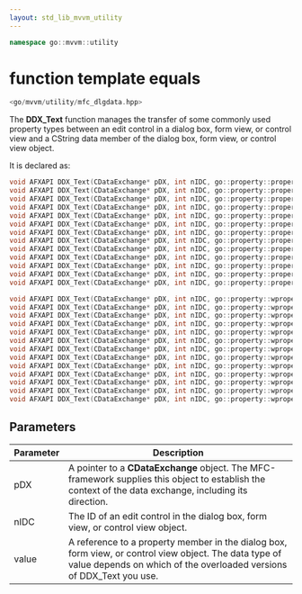 ```yaml
---
layout: std_lib_mvvm_utility
---
```


```c++
namespace go::mvvm::utility
```

# function template equals

```c++
<go/mvvm/utility/mfc_dlgdata.hpp>
```

The **DDX_Text** function manages the transfer of some commonly used property types
between an edit control in a dialog box, form view, or control view and a CString
data member of the dialog box, form view, or control view object.

It is declared as:

```c++
void AFXAPI DDX_Text(CDataExchange* pDX, int nIDC, go::property::property<BYTE>& value);
void AFXAPI DDX_Text(CDataExchange* pDX, int nIDC, go::property::property<short>& value);
void AFXAPI DDX_Text(CDataExchange* pDX, int nIDC, go::property::property<int>& value);
void AFXAPI DDX_Text(CDataExchange* pDX, int nIDC, go::property::property<UINT>& value);
void AFXAPI DDX_Text(CDataExchange* pDX, int nIDC, go::property::property<long>& value);
void AFXAPI DDX_Text(CDataExchange* pDX, int nIDC, go::property::property<DWORD>& value);
void AFXAPI DDX_Text(CDataExchange* pDX, int nIDC, go::property::property<LONGLONG>& value);
void AFXAPI DDX_Text(CDataExchange* pDX, int nIDC, go::property::property<ULONGLONG>& value);
void AFXAPI DDX_Text(CDataExchange* pDX, int nIDC, go::property::property<float>& value);
void AFXAPI DDX_Text(CDataExchange* pDX, int nIDC, go::property::property<double>& value);
void AFXAPI DDX_Text(CDataExchange* pDX, int nIDC, go::property::property<CString>& value);
void AFXAPI DDX_Text(CDataExchange* pDX, int nIDC, go::property::property<std::string>& value);
void AFXAPI DDX_Text(CDataExchange* pDX, int nIDC, go::property::property<std::wstring>& value);

void AFXAPI DDX_Text(CDataExchange* pDX, int nIDC, go::property::wproperty<BYTE>& value);
void AFXAPI DDX_Text(CDataExchange* pDX, int nIDC, go::property::wproperty<short>& value);
void AFXAPI DDX_Text(CDataExchange* pDX, int nIDC, go::property::wproperty<int>& value);
void AFXAPI DDX_Text(CDataExchange* pDX, int nIDC, go::property::wproperty<UINT>& value);
void AFXAPI DDX_Text(CDataExchange* pDX, int nIDC, go::property::wproperty<long>& value);
void AFXAPI DDX_Text(CDataExchange* pDX, int nIDC, go::property::wproperty<DWORD>& value);
void AFXAPI DDX_Text(CDataExchange* pDX, int nIDC, go::property::wproperty<LONGLONG>& value);
void AFXAPI DDX_Text(CDataExchange* pDX, int nIDC, go::property::wproperty<ULONGLONG>& value);
void AFXAPI DDX_Text(CDataExchange* pDX, int nIDC, go::property::wproperty<float>& value);
void AFXAPI DDX_Text(CDataExchange* pDX, int nIDC, go::property::wproperty<double>& value);
void AFXAPI DDX_Text(CDataExchange* pDX, int nIDC, go::property::wproperty<CString>& value);
void AFXAPI DDX_Text(CDataExchange* pDX, int nIDC, go::property::wproperty<std::string>& value);
void AFXAPI DDX_Text(CDataExchange* pDX, int nIDC, go::property::wproperty<std::wstring>& value);
```

## Parameters

Parameter | Description
-|-
pDX|A pointer to a **CDataExchange** object. The MFC-framework supplies this object to establish the context of the data exchange, including its direction.
nIDC|The ID of an edit control in the dialog box, form view, or control view object.
value|A reference to a property member in the dialog box, form view, or control view object. The data type of value depends on which of the overloaded versions of DDX_Text you use.

